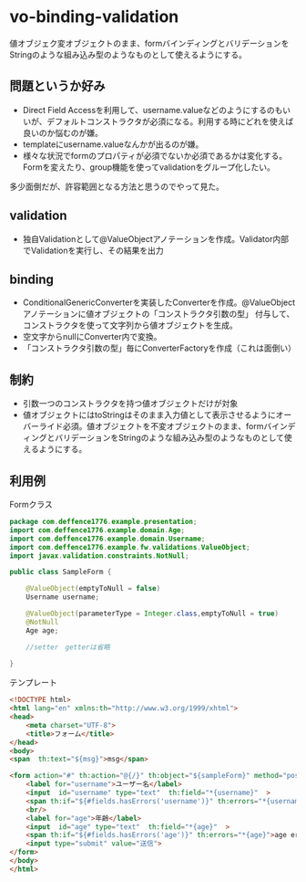 # vo-binding-validation
値オブジェク変オブジェクトのまま、formバインディングとバリデーションをStringのような組み込み型のようなものとして使えるようにする。

## 問題というか好み
* Direct Field Accessを利用して、username.valueなどのようにするのもいいが、デフォルトコンストラクタが必須になる。利用する時にどれを使えば良いのか悩むのが嫌。
* templateにusername.valueなんかが出るのが嫌。
* 様々な状況でformのプロパティが必須でないか必須であるかは変化する。Formを変えたり、group機能を使ってvalidationをグループ化したい。

多少面倒だが、許容範囲となる方法と思うのでやって見た。

## validation
* 独自Validationとして@ValueObjectアノテーションを作成。Validator内部でValidationを実行し、その結果を出力

## binding
* ConditionalGenericConverterを実装したConverterを作成。@ValueObjectアノテーションに値オブジェクトの「コンストラクタ引数の型」
付与して、コンストラクタを使って文字列から値オブジェクトを生成。
* 空文字からnullにConverter内で変換。
* 「コンストラクタ引数の型」毎にConverterFactoryを作成（これは面倒い）

## 制約
* 引数一つのコンストラクタを持つ値オブジェクトだけが対象
* 値オブジェクトにはtoStringはそのまま入力値として表示させるようにオーバーライド必須。値オブジェクトを不変オブジェクトのまま、formバインディングとバリデーションをStringのような組み込み型のようなものとして使えるようにする。

## 利用例
Formクラス
```java
package com.deffence1776.example.presentation;
import com.deffence1776.example.domain.Age;
import com.deffence1776.example.domain.Username;
import com.deffence1776.example.fw.validations.ValueObject;
import javax.validation.constraints.NotNull;

public class SampleForm {

    @ValueObject(emptyToNull = false)
    Username username;

    @ValueObject(parameterType = Integer.class,emptyToNull = true)
    @NotNull
    Age age;

    //setter　getterは省略
    
}
```

テンプレート
```html
<!DOCTYPE html>
<html lang="en" xmlns:th="http://www.w3.org/1999/xhtml">
<head>
    <meta charset="UTF-8">
    <title>フォーム</title>
</head>
<body>
<span  th:text="${msg}">msg</span>

<form action="#" th:action="@{/}" th:object="${sampleForm}" method="post">
    <label for="username">ユーザー名</label>
    <input  id="username" type="text"  th:field="*{username}"  >
    <span th:if="${#fields.hasErrors('username')}" th:errors="*{username}">username error</span>
    <br/>
    <label for="age">年齢</label>
    <input  id="age" type="text"  th:field="*{age}"  >
    <span th:if="${#fields.hasErrors('age')}" th:errors="*{age}">age error</span>
    <input type="submit" value="送信">
</form>
</body>
</html>
```
